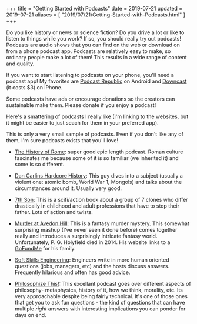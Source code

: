 +++
title = "Getting Started with Podcasts"
date = 2019-07-21
updated = 2019-07-21
aliases = [ "2019/07/21/Getting-Started-with-Podcasts.html" ]
+++

Do you like history or news or science fiction? Do you drive a lot or like to listen to things while you work? If so, you should really try out podcasts! Podcasts are  audio shows that you can find on the web or download on from a phone podcast app. Podcasts are relatively easy to make, so ordinary people make a lot of them! This results in a wide range of content and quality.

If you want to start listening to podcasts on your phone, you'll need a podcast app! My favorites are [Podcast Republic](https://www.podcastrepublic.net/) on Android and [Downcast](http://www.downcastapp.com/) (it costs $3) on iPhone.

Some podcasts have ads or encourage donations so the creators can sustainable make them. Please donate if you enjoy a podcast!

Here's a smattering of podcasts I really like (I'm linking to the websites, but it might be easier to just seach for them in your preferred app).

This is only a very small sample of podcasts. Even if you don't like any of them, I'm sure podcasts exists that you'll love!

- [The History of Rome](https://thehistoryofrome.typepad.com/): super good epic length podcast. Roman culture fascinates me because some of it is so familiar (we inherited it) and some is so different.

- [Dan Carlins Hardcore History](https://www.dancarlin.com/hardcore-history-series/): This guy dives into a subject (usually a violent one: atomic bomb, World War 1, Mongols) and talks about the circumstances around it. Usually very good. 

- [7th Son](http://jchutchins.net/7th-son-original-podcast-trilogy/): This is a scifi/action book about a group of 7 clones who differ drastically in childhood and adult professions that have to stop their father. Lots of action and twists.

- [Murder at Avedon Hill](https://pgholyfield.com/maah/index.html%3Fp=4.html): This is a fantasy murder mystery. This somewhat surprising mashup (I've never seen it done before) comes together really and introduces a surprisingly intricate fantasy world. Unfortunately, P. G. Holyfield died in 2014. His website links to a [GoFundMe](https://www.gofundme.com/pgfund) for his family.

- [Soft Skills Engineering](https://softskills.audio/): Engineers write in more human oriented questions (jobs, managers, etc) and the hosts discuss answers. Frequently hilarious and often has good advice.

- [Philosophize This!](http://philosophizethis.org/): This excellant podcast goes over different aspects of philosophy- metaphysics, history of it, how we think, morality, etc. Its very approachable despite being fairly technical. It's one of those ones that get you to ask fun questions - the kind of questions that can have multiple *right* answers with interesting implications you can ponder for days on end.

